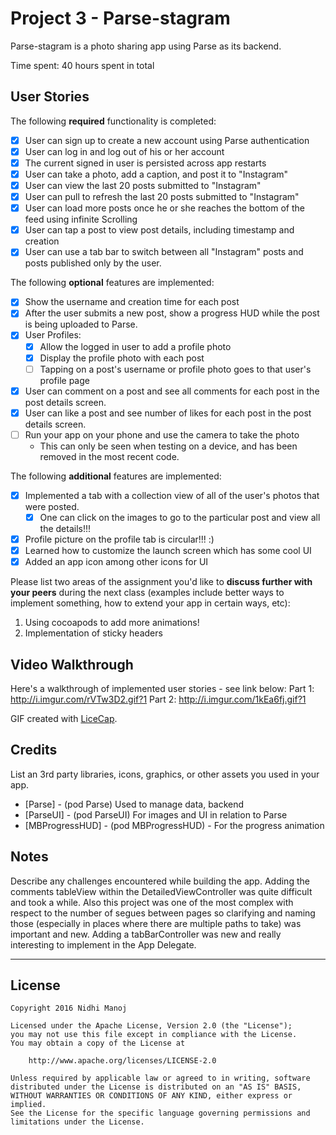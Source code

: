 # Project 3 - Parse-stagram

Parse-stagram is a photo sharing app using Parse as its backend.

Time spent: 40 hours spent in total

## User Stories

The following **required** functionality is completed:

- [x] User can sign up to create a new account using Parse authentication
- [x] User can log in and log out of his or her account
- [x] The current signed in user is persisted across app restarts
- [x] User can take a photo, add a caption, and post it to "Instagram"
- [x] User can view the last 20 posts submitted to "Instagram"
- [x] User can pull to refresh the last 20 posts submitted to "Instagram"
- [x] User can load more posts once he or she reaches the bottom of the feed using infinite Scrolling
- [x] User can tap a post to view post details, including timestamp and creation
- [x] User can use a tab bar to switch between all "Instagram" posts and posts published only by the user.

The following **optional** features are implemented:

- [x] Show the username and creation time for each post
- [x] After the user submits a new post, show a progress HUD while the post is being uploaded to Parse.
- [x] User Profiles:
   - [x] Allow the logged in user to add a profile photo
   - [x] Display the profile photo with each post
   - [ ] Tapping on a post's username or profile photo goes to that user's profile page
- [x] User can comment on a post and see all comments for each post in the post details screen.
- [x] User can like a post and see number of likes for each post in the post details screen.
- [ ] Run your app on your phone and use the camera to take the photo
   - This can only be seen when testing on a device, and has been removed in the most recent code. 


The following **additional** features are implemented:

- [x] Implemented a tab with a collection view of all of the user's photos that were posted. 
   - [x] One can click on the images to go to the particular post and view all the details!!!
- [x] Profile picture on the profile tab is circular!!! :)
- [x] Learned how to customize the launch screen which has some cool UI
- [x] Added an app icon among other icons for UI

Please list two areas of the assignment you'd like to **discuss further with your peers** during the next class (examples include better ways to implement something, how to extend your app in certain ways, etc):

1. Using cocoapods to add more animations!
2. Implementation of sticky headers

## Video Walkthrough

Here's a walkthrough of implemented user stories - see link below:
Part 1:  http://i.imgur.com/rVTw3D2.gif?1
Part 2:  http://i.imgur.com/1kEa6fj.gif?1

GIF created with [LiceCap](http://www.cockos.com/licecap/).

## Credits

List an 3rd party libraries, icons, graphics, or other assets you used in your app.

- [Parse] - (pod Parse) Used to manage data, backend
- [ParseUI] - (pod ParseUI) For images and UI in relation to Parse
- [MBProgressHUD] - (pod MBProgressHUD) - For the progress animation 


## Notes

Describe any challenges encountered while building the app.
Adding the comments tableView within the DetailedViewController was quite difficult and took a while. 
Also this project was one of the most complex with respect to the number of segues between pages
so clarifying and naming those (especially in places where there are multiple paths to take) was important and new. 
Adding a tabBarController was new and really interesting to implement in the App Delegate. 
______

## License

    Copyright 2016 Nidhi Manoj

    Licensed under the Apache License, Version 2.0 (the "License");
    you may not use this file except in compliance with the License.
    You may obtain a copy of the License at

        http://www.apache.org/licenses/LICENSE-2.0

    Unless required by applicable law or agreed to in writing, software
    distributed under the License is distributed on an "AS IS" BASIS,
    WITHOUT WARRANTIES OR CONDITIONS OF ANY KIND, either express or implied.
    See the License for the specific language governing permissions and
    limitations under the License.
